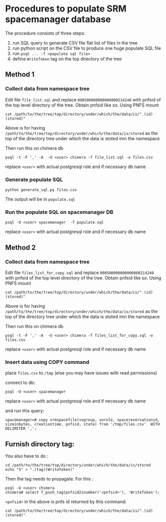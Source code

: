 # Procedures to populate SRM spacemanager database


The procedure consists of three steps:
   1. run SQL query to generate CSV file flat list of files in the tree
   1. run python script on the CSV file to produce one huge populate SQL file
   1. run `psql ... -f <populate sql file>`
   1. define `WriteToken` tag on the top directory of the tree

## Method 1

### Collect data from namespace tree

Edit file `file_list.sql` and replace `000500000000000000214240` with pnfsid of the top level directory of the tree. Obtain pnfsid like so. Using PNFS mount

```
cat /path/to/the/tree/top/directory/under/which/the/data/is/".(id)(stored)"
```
Above is for having `/path/to/the/tree/top/directory/under/which/the/data/is/stored` as the top of the directory tree under which the data is stoted imn the namespace


Then run this on chimera db

```
psql -t -F ',' -A  -U <user> chimera -f file_list.sql -o files.csv

```
replace `<user>` with actual postgresql role and if necessary db name


### Generate populate SQL


```
python generate_sql.py files.csv
```

The output will be in `populate.sql`

### Run the populate SQL on spacemanager DB


```
psql -U <user> spacemanager  -f populate.sql
```


replace `<user>` with actual postgresql role and if necessary db name

## Method 2

### Collect data from namespace tree

Edit file `files_list_for_copy.sql` and replace `000500000000000000214240` with pnfsid of the top level directory of the tree. Obtain pnfsid like so. Using PNFS mount

```
cat /path/to/the/tree/top/directory/under/which/the/data/is/".(id)(stored)"
```
Above is for having `/path/to/the/tree/top/directory/under/which/the/data/is/stored` as the top of the directory tree under which the data is stoted imn the namespace


Then run this on chimera db

```
psql -t -F ',' -A  -U <user> chimera -f files_list_for_copy.sql -o files.csv

```
replace `<user>` with actual postgresql role and if necessary db name


### Insert data using COPY command

place `files.csv` to `/tmp` (else you may have issues with read permissions)

connect to db:

```
psql -U <user> spacemanager
```


replace `<user>` with actual postgresql role and if necessary db name

and run this query:

```
spacemanager=# copy srmspacefile(vogroup, vorole, spacereservationid, sizeinbytes, creationtime, pnfsid, state) from '/tmp/files.csv'  WITH DELIMITER ',';
```


## Furnish directory tag:


You also have to do :

```
cd /path/to/the/tree/top/directory/under/which/the/data/is/stored
echo "5" > ".(tag)(WriteToken)"
```

Then the tag needs to propagate. For this :

```
psql -U <user> chimera
chimera# select f_push_tag(pnfsid2inumber('<pnfsid>'), 'WriteToken');
```

`<pnfsid>` in the above is pnfs id returned by this command:

```
cat /path/to/the/tree/top/directory/under/which/the/data/is/".(id)(stored)"
```
